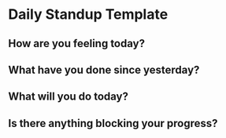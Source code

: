 # Daily Standup Template

## How are you feeling today?

## What have you done since yesterday?

## What will you do today?

## Is there anything blocking your progress?